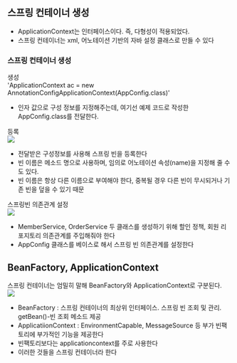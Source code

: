 ## 스프링 컨테이너 생성 ##

- ApplicationContext는 인터페이스이다. 즉, 다형성이 적용되었다.
- 스프링 컨테이너는 xml, 어노테이션 기반의 자바 설정 클래스로 만들 수 있다
  
### 스프링 컨테이너 생성 ###
생성  
'ApplicationContext ac = new AnnotationConfigApplicationContext(AppConfig.class)'  
- 인자 값으로 구성 정보를 지정해주는데, 여기선 예제 코드로 작성한 AppConfig.class를 전달한다.
  
등록  
![](https://oopy.lazyrockets.com/api/v2/notion/image?src=https%3A%2F%2Fs3-us-west-2.amazonaws.com%2Fsecure.notion-static.com%2Fd8043208-4c96-4783-bcf4-3c8d5c2e92eb%2FUntitled.png&blockId=9ca4ed43-50b8-4e85-9b82-9f37f31cdb2e)  
- 전달받은 구성정보를 사용해 스프링 빈을 등록한다
- 빈 이름은 메소드 명으로 사용하며, 임의로 어노테이션 속성(name)을 지정해 줄 수도 있다.
- 빈 이름은 항상 다른 이름으로 부여해야 한다, 중복될 경우 다른 빈이 무시되거나 기존 빈을 덮을 수 있기 때문
  
스프링빈 의존관계 설정  
![](https://oopy.lazyrockets.com/api/v2/notion/image?src=https%3A%2F%2Fs3-us-west-2.amazonaws.com%2Fsecure.notion-static.com%2F7259b520-22f5-4dd2-a7c6-7efecc0b5b44%2FUntitled.png&blockId=b361c9c8-3784-4439-a5c7-a4c069224761)  
- MemberService, OrderService 두 클래스를 생성하기 위해 할인 정책, 회원 리포지토리 의존관계를 주입해줘야 한다
- AppConfig 클래스를 베이스로 해서 스프링 빈 의존관계를 설정한다
  
  
## BeanFactory, ApplicationContext ##
스프링 컨테이너는 엄밀히 말해 BeanFactory와 ApplicationContext로 구분된다.  
![](https://oopy.lazyrockets.com/api/v2/notion/image?src=https%3A%2F%2Fs3-us-west-2.amazonaws.com%2Fsecure.notion-static.com%2Fc0e6f9d6-99e0-4613-b3d8-a082cc879dbd%2FUntitled.png&blockId=263d9b15-89fe-44d7-9d08-f0554f64952b)  
- BeanFactory : 스프링 컨테이너의 최상위 인터페이스. 스프링 빈 조회 및 관리. getBean()-빈 조회 메소드 제공
- ApplicatiionContext : EnvironmentCapable, MessageSource 등 부가 빈팩토리에 부가적인 기능을 제공한다
- 빈팩토리보다는 applicationcontext를 주로 사용한다
- 이러한 것들을 스프링 컨테이너라 한다
  


















